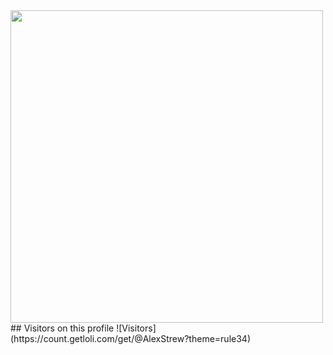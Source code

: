 <img src="https://steamuserimages-a.akamaihd.net/ugc/97227892814497735/14D6B89B5BD0AAC190599EEA92F7B1A9BE8F78CB/" width="500" height="500">
## Visitors on this profile
![Visitors](https://count.getloli.com/get/@AlexStrew?theme=rule34)
